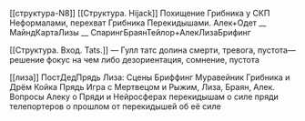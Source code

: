 [[структура-N8]]
[[Структура. Hijack]] 
Похищение Грибника у СКП Неформалами, перехват Грибника Перекидышами.
Алек+Одет __ МайндКартаЛизы __ СпарингБраянТейлор+АлекЛизаБрифинг 

[[Структура. Вход. Tats.]]
— Гулл татс долина смерти, тревога, пустота— решение фокус на чем либо 
дезориентация, сомнение, пустота

[[лиза]] ПостДедПрядь
Лиза: Сцены
	Бриффинг
	Муравейник
		Грибника и Дрём
		Койка Прядь
		Игра с Мертвецом и Рыжим, Лиза, Браян, Алек.
			Вопросы
				Алеку о Пряди и Нейросферах
				перекидышам
					о силе 
						пряди
						телепортеров
					о прошлом
				от перекидышей об её силе